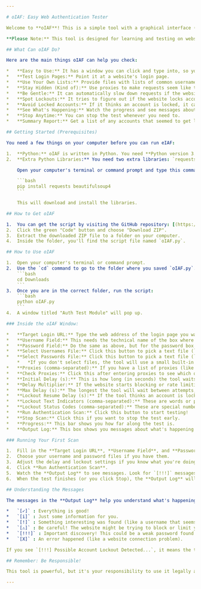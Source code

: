 ```yaml
---

# oIAF: Easy Web Authentication Tester

Welcome to **oIAF**! This is a simple tool with a graphical interface (GUI) that helps you test web application login forms for common security issues. Think of it as a helpful assistant for checking if a website's login is vulnerable to basic attacks like trying common passwords or figuring out valid usernames.

**Please Note:** This tool is designed for learning and testing on websites you **own or have explicit permission** to test. Using it on other websites without permission is illegal and unethical. Always be responsible!

## What Can oIAF Do?

Here are the main things oIAF can help you check:

*   **Easy to Use:** It has a window you can click and type into, so you don't need to remember complicated commands.
*   **Test Login Pages:** Point it at a website's login page.
*   **Use Your Own Lists:** Provide files with lists of common usernames and passwords to try.
*   **Stay Hidden (Kind of):** Use proxies to make requests seem like they are coming from different places. It can even check if your proxies are working.
*   **Be Gentle:** It can automatically slow down requests if the website seems to be blocking you (rate limiting).
*   **Spot Lockouts:** It tries to figure out if the website locks accounts after too many wrong tries.
*   **Avoid Locked Accounts:** If it thinks an account is locked, it can wait a bit before trying again.
*   **See What's Happening:** Watch the progress and see messages about what the tool is doing in real-time.
*   **Stop Anytime:** You can stop the test whenever you need to.
*   **Summary Report:** Get a list of any accounts that seemed to get locked during the test.

## Getting Started (Prerequisites)

You need a few things on your computer before you can run eIAF:

1.  **Python:** oIAF is written in Python. You need **Python version 3.6 or newer**. You can download it from [python.org](https://www.python.org/). Python usually comes with the parts needed for the GUI (Tkinter).
2.  **Extra Python Libraries:** You need two extra libraries: `requests` (to send web requests) and `beautifulsoup4` (to read website content).

    Open your computer's terminal or command prompt and type this command, then press Enter:

    ```bash
    pip install requests beautifulsoup4
    ```

    This will download and install the libraries.

## How to Get oIAF

1.  You can get the script by visiting the GitHub repository: [(https://github.com/TheOSuite/oIAF.git)]
2.  Click the green "Code" button and choose "Download ZIP".
3.  Extract the downloaded ZIP file to a folder on your computer.
4.  Inside the folder, you'll find the script file named `oIAF.py`.

## How to Use oIAF

1.  Open your computer's terminal or command prompt.
2.  Use the `cd` command to go to the folder where you saved `oIAF.py`. For example, if it's in your "Downloads" folder:
    ```bash
    cd Downloads
    ```
3.  Once you are in the correct folder, run the script:
    ```bash
    python oIAF.py
    ```
4.  A window titled "Auth Test Module" will pop up.

### Inside the oIAF Window:

*   **Target Login URL:** Type the web address of the login page you want to test (like `https://example.com/login`).
*   **Username Field:** This needs the technical name of the box where you type the username on the website. You can usually find this by right-clicking the username box on the website, selecting "Inspect" or "Inspect Element", and looking for the `name="..."` part inside the `<input>` tag. It might be `username`, `user`, `login`, etc.
*   **Password Field:** Do the same as above, but for the password box. Look for `name="..."` inside the password input tag (`<input type="password"...>`). It might be `password`, `pass`, `pwd`, etc.
*   **Select Usernames File:** Click this button to pick a text file (`.txt`) from your computer that has a list of usernames you want to try, one username per line.
*   **Select Passwords File:** Click this button to pick a text file (`.txt`) with a list of passwords, one password per line.
    *   *If you don't select files, the tool will use a small built-in list of common usernames and passwords.*
*   **Proxies (comma-separated):** If you have a list of proxies (like `192.168.1.1:8080`), type them here separated by commas. Proxies can help if the website blocks your IP address.
*   **Check Proxies:** Click this after entering proxies to see which ones are working.
*   **Initial Delay (s):** This is how long (in seconds) the tool waits between each attempt at first.
*   **Delay Multiplier:** If the website starts blocking or rate limiting, this number tells the tool how much to increase the waiting time.
*   **Max Delay (s):** The longest the tool will wait between attempts, even if it's being blocked.
*   **Lockout Resume Delay (s):** If the tool thinks an account is locked, it will wait this many seconds before trying that username again.
*   **Lockout Text Indicators (comma-separated):** These are words or phrases (like "account locked" or "too many tries") that, if they appear on the login page after a failed attempt, might mean the account is locked. Enter them separated by commas. The tool doesn't care about capitalization here.
*   **Lockout Status Codes (comma-separated):** These are special numbers (like 423, 401, 403) that a web server sends back. Some numbers can also mean an account is locked. Enter them separated by commas.
*   **Run Authentication Scan:** Click this button to start testing!
*   **Stop Scan:** Click this if you want to stop the test early.
*   **Progress:** This bar shows you how far along the test is.
*   **Output Log:** This box shows you messages about what's happening during the test.

### Running Your First Scan

1.  Fill in the **Target Login URL**, **Username Field**, and **Password Field**.
2.  Choose your username and password files if you have them.
3.  Adjust the delay and lockout settings if you know what you're doing, or leave the default values.
4.  Click **Run Authentication Scan**.
5.  Watch the **Output Log** to see messages. Look for `[!!!]` messages - these are important findings like a weak password or a potential account lockout.
6.  When the test finishes (or you click Stop), the **Output Log** will show a summary, including any accounts that might be locked.

## Understanding the Messages

The messages in the **Output Log** help you understand what's happening:

*   `[✓]` : Everything is good!
*   `[i]` : Just some information for you.
*   `[!]` : Something interesting was found (like a username that seems to exist).
*   `[⚠️]` : Be careful! The website might be trying to block or limit you. The tool might increase the delay.
*   `[!!!]` : Important discovery! This could be a weak password found or a potential account lockout.
*   `[X]` : An error happened (like a website connection problem).

If you see `[!!!] Possible Account Lockout Detected...`, it means the tool thinks that specific username might be temporarily or permanently locked because of too many failed attempts. It will usually stop trying passwords for that username for a while.

## Remember: Be Responsible!

This tool is powerful, but it's your responsibility to use it legally and ethically. Only test websites where you have permission.

---
```


